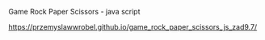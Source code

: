 Game Rock Paper Scissors - java script

https://przemyslawwrobel.github.io/game_rock_paper_scissors_js_zad9.7/
